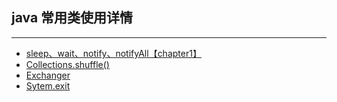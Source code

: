 ## java 常用类使用详情
---

* [sleep、wait、notify、notifyAll【chapter1】](resource/1.md)
* [Collections.shuffle()](resource/2.md)
* [Exchanger](resource/3.md)
* [Sytem.exit](resource/4.md)
